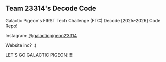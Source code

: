 ## Team 23314's Decode Code

Galactic Pigeon's FIRST Tech Challenge (FTC) Decode [2025-2026] Code Repo!

Instagram: [@galacticpigeon23314](https://www.instagram.com/galacticpigeon23314/?hl=en)

Website inc? :)

LET'S GO GALACTIC PIGEON!!!!!
